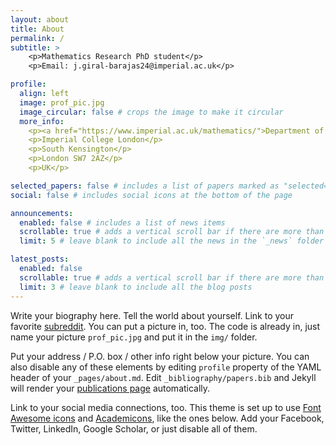 ```yaml
---
layout: about
title: About
permalink: /
subtitle: >
    <p>Mathematics Research PhD student</p>
    <p>Email: j.giral-barajas24@imperial.ac.uk</p>

profile:
  align: left
  image: prof_pic.jpg
  image_circular: false # crops the image to make it circular
  more_info: 
    <p><a href="https://www.imperial.ac.uk/mathematics/">Department of Mathematics</a></p>
    <p>Imperial College London</p>
    <p>South Kensington</p>
    <p>London SW7 2AZ</p>
    <p>UK</p>

selected_papers: false # includes a list of papers marked as "selected={true}"
social: false # includes social icons at the bottom of the page

announcements:
  enabled: false # includes a list of news items
  scrollable: true # adds a vertical scroll bar if there are more than 3 news items
  limit: 5 # leave blank to include all the news in the `_news` folder

latest_posts:
  enabled: false
  scrollable: true # adds a vertical scroll bar if there are more than 3 new posts items
  limit: 3 # leave blank to include all the blog posts
---
```


Write your biography here. Tell the world about yourself. Link to your favorite [subreddit](http://reddit.com). You can put a picture in, too. The code is already in, just name your picture `prof_pic.jpg` and put it in the `img/` folder.

Put your address / P.O. box / other info right below your picture. You can also disable any of these elements by editing `profile` property of the YAML header of your `_pages/about.md`. Edit `_bibliography/papers.bib` and Jekyll will render your [publications page](/josegiral.github.io/publications/) automatically.

Link to your social media connections, too. This theme is set up to use [Font Awesome icons](https://fontawesome.com/) and [Academicons](https://jpswalsh.github.io/academicons/), like the ones below. Add your Facebook, Twitter, LinkedIn, Google Scholar, or just disable all of them.
